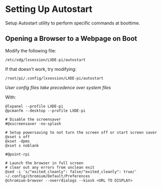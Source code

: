 # Setting Up Autostart

Setup Autostart utility to perform specific commands at boottime.


## Opening a Browser to a Webpage on Boot

Modify the following file:
```
/etc/xdg/lxsession/LXDE-pi/autostart
```

If that doesn't work, try modifying:
```
/root/pi/.config/lxsession/LXDE-pi/autostart
```

*User config files take precedence over system files*

With:
```
@lxpanel --profile LXDE-pi
@pcmanfm --desktop --profile LXDE-pi

# Disable the screensaver
#@xscreensaver -no-splash

# Setup powersaving to not turn the screen off or start screen saver
@xset s off
@xset -dpms
@xset s noblank

#@point-rpi

# Launch the browser in full screen
# clear out any errors from unclean exit
@sed -i 's/"exited_cleanly": false/"exited_cleanly": true/' ~/.config/chromium/Default/Preferences
@chromium-browser --noerrdialogs --kiosk <URL TO DISPLAY>
```

